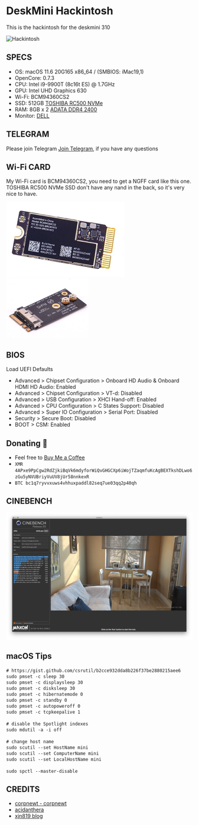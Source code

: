 # DeskMini Hackintosh
This is the hackintosh for the deskmini 310

![Hackintosh](https://i.imgur.com/WgWD3yP.png)

## SPECS

+ OS: macOS 11.6 20G165 x86_64 / (SMBIOS: iMac19,1)
+ OpenCore: 0.7.3
+ CPU: Intel i9-9900T (8c16t ES) @ 1.7GHz
+ GPU: Intel UHD Graphics 630
+ Wi-Fi: BCM94360CS2
+ SSD: 512GB [TOSHIBA RC500 NVMe](https://union-click.jd.com/jdc?e=&p=JF8AAMoDIgZlGmsVAxMGVRhTEQURD1ArH0paTFhlQh5QQ1AMSwUDUFZOGA5OREdcThlVGloUAhEPURxYHQcNXhBHBiV0RWAqWwIWXHd_T04gQGsWAA9EJlRUHgtlGmsVAxMHUx5fHAYSN2UbXCVUfAdUGloXABQGUh1rFDISAFYaWR0DGwRdGFsSMhUHXCtbHAEVBFYdXxUGEWkUK2slASI3ZRtrFjJQaVRJDhcCFAFcSF4RVhcPAhgLRlBFBl1JWRcBElIFT1sSMhAGVB9S)
+ RAM: 8GB x 2 [ADATA DDR4 2400](https://union-click.jd.com/jdc?e=&p=JF8AAMoDIgZlGmsVAxMGVBpcFgUXBVwrH0paTFhlQh5QQ1AMSwUDUFZOGA5OREdcThlVGloUAxMAVhxeFwsNXhBHBiVEVnUhTicSXHdYHRpZd19aYA9gIBBEHgtlGmsVAxMHUx5fHAYSN2UbXCVUfAdUGloUAxMBVR5rFDISAFYaWR0DFAJWGFIRMhUHXCtbHAEVBFYdXxUGEWkUK2slASI3ZRtrFjJQaVNLXEFWQFMCHgkUABcCVUsLQVIXVVwdWxFQQVBQHAhBMhAGVB9S)
+ Monitor: [DELL](https://union-click.jd.com/jdc?e=&p=JF8AAMADIgZlGmsTCxIDUx1aJUZNXwtEa0xHV0YXEEULWldTCQQAQB1AWQkFXRwCFgFTGkRMR05aZQEkUVhEdShcOGV4T1cFelhIBVVTM11XGTITN1UaWhUEFwNcH1slMhIAZU01FQMTBlQTXhQEFzdUK1sSARMFXRpdHQYaD1UrXBULIgdcGFwWARQDVR9Ye0MiN2UYayUyEjdWKxl7B0IGVRtaRlYRD1QeXkFQElcGH14RUBYFV0sPHQoaAFYrWRQDFg4)

## TELEGRAM
Please join Telegram [Join Telegram](https://t.me/hackintash), if you have any questions

## Wi-Fi CARD
My Wi-Fi card is BCM94360CS2, you need to get a NGFF card like this one. TOSHIBA RC500 NVMe SSD don't have any nand in the back, so it's very nice to have.

![BCM94360CS2](misc/BCM94360CS2.png)
![NGFF](misc/ngff.png)

## BIOS

Load UEFI Defaults

+ Advanced > Chipset Configuration  > Onboard HD Audio & Onboard HDMI HD Audio: Enabled
+ Advanced > Chipset Configuration  > VT-d: Disabled
+ Advanced > USB Configuration > XHCI Hand-off: Enabled
+ Advanced > CPU Configuration  > C States Support: Disabled
+ Advanced > Super IO Configuration > Serial Port: Disabled
+ Security > Secure Boot: Disabled
+ BOOT > CSM: Enabled


## Donating 💸

- Feel free to [Buy Me a Coffee](https://www.buymeacoffee.com/csrutil)
- `XMR 4APxe9PpCgw2RdZjkiBqVk6mdyforWiQvGHGCXp6iWojTZaqmfuKcAgBEXTkshDLwo6zGu5yNVUBriyVuUV8jUr58nnkexR`
- `BTC bc1q7ryvvxuws4vhhuxpaddl82seq7ue03qq2p40qh`

## CINEBENCH
![CINEBENCH](misc/CINEBENCH.jpg)

## macOS Tips

```
# https://gist.github.com/csrutil/b2cce932dda8b226f37be2880215aee6
sudo pmset -c sleep 30
sudo pmset -c displaysleep 30
sudo pmset -c disksleep 30
sudo pmset -c hibernatemode 0
sudo pmset -c standby 0
sudo pmset -c autopoweroff 0
sudo pmset -c tcpkeepalive 1

# disable the Spotlight indexes
sudo mdutil -a -i off

# change host name
sudo scutil --set HostName mini
sudo scutil --set ComputerName mini
sudo scutil --set LocalHostName mini

sudo spctl --master-disable
```

## CREDITS
- [corpnewt - corpnewt](https://github.com/corpnewt)
- [acidanthera](https://github.com/acidanthera)
- [xjn819 blog](https://blog.xjn819.com/)
